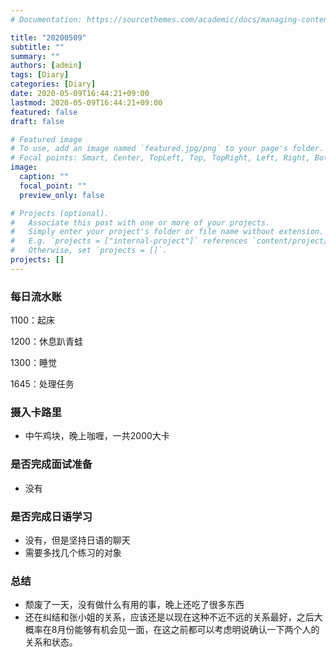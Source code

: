```yaml
---
# Documentation: https://sourcethemes.com/academic/docs/managing-content/

title: "20200509"
subtitle: ""
summary: ""
authors: [admin]
tags: [Diary]
categories: [Diary]
date: 2020-05-09T16:44:21+09:00
lastmod: 2020-05-09T16:44:21+09:00
featured: false
draft: false

# Featured image
# To use, add an image named `featured.jpg/png` to your page's folder.
# Focal points: Smart, Center, TopLeft, Top, TopRight, Left, Right, BottomLeft, Bottom, BottomRight.
image:
  caption: ""
  focal_point: ""
  preview_only: false

# Projects (optional).
#   Associate this post with one or more of your projects.
#   Simply enter your project's folder or file name without extension.
#   E.g. `projects = ["internal-project"]` references `content/project/deep-learning/index.md`.
#   Otherwise, set `projects = []`.
projects: []
---
```


### 每日流水账

1100：起床

1200：休息趴青蛙

1300：睡觉

1645：处理任务

### 摄入卡路里

- 中午鸡块，晚上咖喱，一共2000大卡

### 是否完成面试准备

- 没有

### 是否完成日语学习

- 没有，但是坚持日语的聊天
- 需要多找几个练习的对象

### 总结

- 颓废了一天，没有做什么有用的事，晚上还吃了很多东西
- 还在纠结和张小姐的关系，应该还是以现在这种不近不远的关系最好，之后大概率在8月份能够有机会见一面，在这之前都可以考虑明说确认一下两个人的关系和状态。

